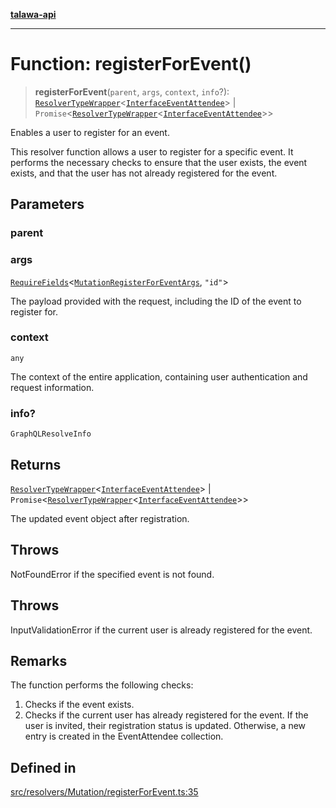 [**talawa-api**](../../../../README.md)

***

# Function: registerForEvent()

> **registerForEvent**(`parent`, `args`, `context`, `info`?): [`ResolverTypeWrapper`](../../../../types/generatedGraphQLTypes/type-aliases/ResolverTypeWrapper.md)\<[`InterfaceEventAttendee`](../../../../models/EventAttendee/interfaces/InterfaceEventAttendee.md)\> \| `Promise`\<[`ResolverTypeWrapper`](../../../../types/generatedGraphQLTypes/type-aliases/ResolverTypeWrapper.md)\<[`InterfaceEventAttendee`](../../../../models/EventAttendee/interfaces/InterfaceEventAttendee.md)\>\>

Enables a user to register for an event.

This resolver function allows a user to register for a specific event.
It performs the necessary checks to ensure that the user exists, the event exists,
and that the user has not already registered for the event.

## Parameters

### parent

### args

[`RequireFields`](../../../../types/generatedGraphQLTypes/type-aliases/RequireFields.md)\<[`MutationRegisterForEventArgs`](../../../../types/generatedGraphQLTypes/type-aliases/MutationRegisterForEventArgs.md), `"id"`\>

The payload provided with the request, including the ID of the event to register for.

### context

`any`

The context of the entire application, containing user authentication and request information.

### info?

`GraphQLResolveInfo`

## Returns

[`ResolverTypeWrapper`](../../../../types/generatedGraphQLTypes/type-aliases/ResolverTypeWrapper.md)\<[`InterfaceEventAttendee`](../../../../models/EventAttendee/interfaces/InterfaceEventAttendee.md)\> \| `Promise`\<[`ResolverTypeWrapper`](../../../../types/generatedGraphQLTypes/type-aliases/ResolverTypeWrapper.md)\<[`InterfaceEventAttendee`](../../../../models/EventAttendee/interfaces/InterfaceEventAttendee.md)\>\>

The updated event object after registration.

## Throws

NotFoundError if the specified event is not found.

## Throws

InputValidationError if the current user is already registered for the event.

## Remarks

The function performs the following checks:
1. Checks if the event exists.
2. Checks if the current user has already registered for the event.
If the user is invited, their registration status is updated. Otherwise, a new entry is created in the EventAttendee collection.

## Defined in

[src/resolvers/Mutation/registerForEvent.ts:35](https://github.com/Suyash878/talawa-api/blob/f376d03c37e9acd046e7cc983947432c95f74442/src/resolvers/Mutation/registerForEvent.ts#L35)
